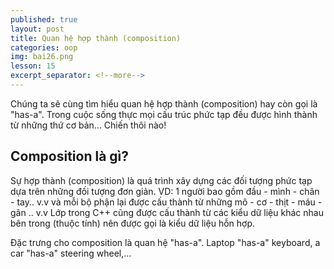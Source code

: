 ```yaml
---
published: true
layout: post
title: Quan hệ hợp thành (composition)
categories: oop
img: bai26.png
lesson: 15
excerpt_separator: <!--more-->
---
```

Chúng ta sẽ cùng tìm hiểu quan hệ hợp thành (composition) hay còn gọi là "has-a". Trong cuộc sống thực mọi cấu trúc phức tạp đều được hình thành từ những thứ cơ bản... Chiến thôi nào!
## Composition là gì?
Sự hợp thành (composition) là quá trình xây dựng các đối tượng phức tạp dựa trên những đối tượng đơn giản. VD: 1 người bao gồm đầu - mình - chân - tay.. v.v và mỗi bộ phận lại được cấu thành từ những mô - cơ - thịt - máu - gân .. v.v Lớp trong C++ cũng được cấu thành từ các kiểu dữ liệu khác nhau bên trong (thuộc tính) nên được gọi là kiểu dữ liệu hỗn hợp.

Đặc trưng cho composition là quan hệ "has-a". Laptop "has-a" keyboard, a car "has-a" steering wheel,...
